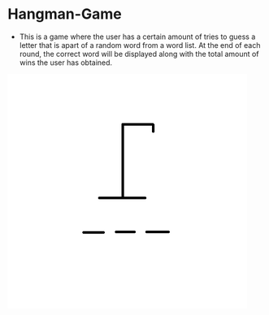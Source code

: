 # Hangman-Game
- This is a game where the user has a certain amount of tries to guess a letter that is apart of a random word from a word list. At the end of each round, the correct word will be displayed along with the total amount of wins the user has obtained. 

![Hangman](images/hangman.png "Hangman")
